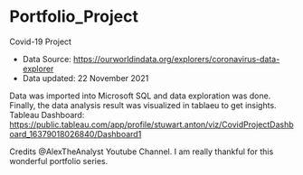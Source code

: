 # Portfolio_Project
Covid-19 Project
- Data Source: https://ourworldindata.org/explorers/coronavirus-data-explorer
- Data updated: 22 November 2021

Data was imported into Microsoft SQL and data exploration was done. Finally, the data analysis result was visualized in tablaeu to get insights.
Tableau Dashboard: https://public.tableau.com/app/profile/stuwart.anton/viz/CovidProjectDashboard_16379018026840/Dashboard1


Credits @AlexTheAnalyst Youtube Channel.
I am really thankful for this wonderful portfolio series.

